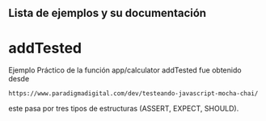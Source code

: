 ## Lista de ejemplos y su documentación

# addTested 
Ejemplo Práctico de la función app/calculator addTested fue obtenido desde 
```url
https://www.paradigmadigital.com/dev/testeando-javascript-mocha-chai/
```
este pasa por tres tipos de estructuras (ASSERT, EXPECT, SHOULD).